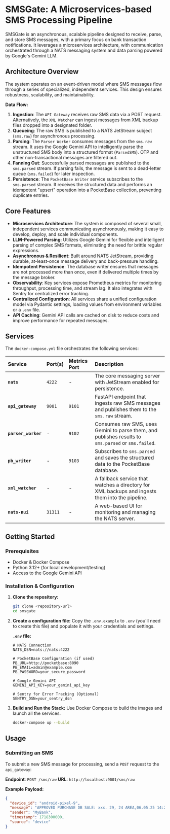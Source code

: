 # SMSGate: A Microservices-based SMS Processing Pipeline

SMSGate is an asynchronous, scalable pipeline designed to receive, parse, and store SMS messages, with a primary focus on bank transaction notifications. It leverages a microservices architecture, with communication orchestrated through a NATS messaging system and data parsing powered by Google's Gemini LLM.

## Architecture Overview

The system operates on an event-driven model where SMS messages flow through a series of specialized, independent services. This design ensures robustness, scalability, and maintainability.

**Data Flow:**

1.  **Ingestion**: The `API Gateway` receives raw SMS data via a POST request. Alternatively, the `XML Watcher` can ingest messages from XML backup files dropped into a designated folder.
2.  **Queueing**: The raw SMS is published to a NATS JetStream subject (`sms.raw`) for asynchronous processing.
3.  **Parsing**: The `Parser Worker` consumes messages from the `sms.raw` stream. It uses the Google Gemini API to intelligently parse the unstructured SMS body into a structured format (`ParsedSMS`). OTP and other non-transactional messages are filtered out.
4.  **Fanning Out**: Successfully parsed messages are published to the `sms.parsed` stream. If parsing fails, the message is sent to a dead-letter queue (`sms.failed`) for later inspection.
5.  **Persistence**: The `PocketBase Writer` service subscribes to the `sms.parsed` stream. It receives the structured data and performs an idempotent "upsert" operation into a PocketBase collection, preventing duplicate entries.

## Core Features

* **Microservices Architecture**: The system is composed of several small, independent services communicating asynchronously, making it easy to develop, deploy, and scale individual components.
* **LLM-Powered Parsing**: Utilizes Google Gemini for flexible and intelligent parsing of complex SMS formats, eliminating the need for brittle regular expressions.
* **Asynchronous & Resilient**: Built around NATS JetStream, providing durable, at-least-once message delivery and back-pressure handling.
* **Idempotent Persistence**: The database writer ensures that messages are not processed more than once, even if delivered multiple times by the message broker.
* **Observability**: Key services expose Prometheus metrics for monitoring throughput, processing time, and stream lag. It also integrates with Sentry for centralized error tracking.
* **Centralized Configuration**: All services share a unified configuration model via Pydantic settings, loading values from environment variables or a `.env` file.
* **API Caching**: Gemini API calls are cached on disk to reduce costs and improve performance for repeated messages.

## Services

The `docker-compose.yml` file orchestrates the following services:

| Service | Port(s) | Metrics Port | Description |
| :--- | :--- | :--- | :--- |
| **`nats`** | `4222` | - | The core messaging server with JetStream enabled for persistence. |
| **`api_gateway`** | `9001` | `9101` | FastAPI endpoint that ingests raw SMS messages and publishes them to the `sms.raw` stream. |
| **`parser_worker`**| - | `9102` | Consumes raw SMS, uses Gemini to parse them, and publishes results to `sms.parsed` or `sms.failed`. |
| **`pb_writer`** | - | `9103` | Subscribes to `sms.parsed` and saves the structured data to the PocketBase database. |
| **`xml_watcher`** | - | - | A fallback service that watches a directory for XML backups and ingests them into the pipeline. |
| **`nats-nui`** | `31311` | - | A web-based UI for monitoring and managing the NATS server. |

## Getting Started

### Prerequisites

* Docker & Docker Compose
* Python 3.12+ (for local development/testing)
* Access to the Google Gemini API

### Installation & Configuration

1.  **Clone the repository:**
    ```bash
    git clone <repository-url>
    cd smsgate
    ```

2.  **Create a configuration file:**
    Copy the `.env.example` to `.env` (you'll need to create this file) and populate it with your credentials and settings.

    **`.env` file:**
    ```env
    # NATS Connection
    NATS_DSN=nats://nats:4222

    # PocketBase Configuration (if used)
    PB_URL=http://pocketbase:8090
    PB_EMAIL=admin@example.com
    PB_PASSWORD=your_secure_password

    # Google Gemini API
    GEMINI_API_KEY=your_gemini_api_key

    # Sentry for Error Tracking (Optional)
    SENTRY_DSN=your_sentry_dsn
    ```

3.  **Build and Run the Stack:**
    Use Docker Compose to build the images and launch all the services.

    ```bash
    docker-compose up --build
    ```

## Usage

### Submitting an SMS

To submit a new SMS message for processing, send a `POST` request to the `api_gateway`:

**Endpoint**: `POST /sms/raw`
**URL**: `http://localhost:9001/sms/raw`

**Example Payload:**
```json
{
  "device_id": "android-pixel-9",
  "message": "APPROVED PURCHASE DB SALE: xxx. 29, 24 AREA,06.05.25 14:23,card ***. Amount:52.00 USD, Balance:10000.00 USD",
  "sender": "MyBank",
  "timestamp": 1718300000,
  "source": "device"
}